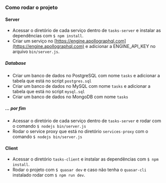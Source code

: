 ### Como rodar o projeto
#### Server
* Acessar o diretório de cada serviço dentro de ```tasks-server``` e instalar as dependências com ```$ npm install```.
* Criar um serviço no [https://engine.apollographql.com](https://engine.apollographql.com) e adicionar a ENGINE_API_KEY no arquivo ```bin/server.js```.
##### Database
* Criar um banco de dados no PostgreSQL com nome ```tasks``` e adicionar a tabela que está no script ```postgres.sql```
* Criar um banco de dados no MySQL com nome ```tasks``` e adicionar a tabela que está no script ```mysql.sql```
* Criar um banco de dados no MongoDB com nome ```tasks```
##### ... por fim
* Acessar o diretório de cada serviço dentro de ```tasks-server``` e rodar com o comando ```$ nodejs bin/server.js```
* Rodar o service proxy que está no diretório ```services-proxy``` com o comando ```$ nodejs bin/server.js```

#### Client
* Acessar o diretório ```tasks-client``` e instalar as dependências com ```$ npm install```.
* Rodar o projeto com ```$ quasar dev``` e caso não tenha o ```quasar-cli``` instalado rodar com ```$ npm run dev```.
